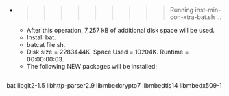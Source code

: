 * >>>>>>>>> Running inst-min-con-xtra-bat.sh ...
  * After this operation, 7,257 kB of additional disk space will be used.
  * Install bat.
  * batcat file.sh.
  * Disk size = 2283444K. Space Used = 10204K. Runtime = 00:00:00:03.
  * The following NEW packages will be installed:
  ```bash
bat libgit2-1.5 libhttp-parser2.9 libmbedcrypto7 libmbedtls14
libmbedx509-1
  ```
